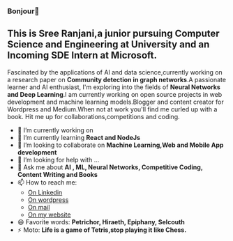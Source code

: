 ### Bonjour👋
## This is Sree Ranjani,a junior pursuing Computer Science and Engineering at University and an Incoming SDE Intern at Microsoft. 
Fascinated by the applications of AI and data science,currently working on a research paper on **Community detection in graph networks**.A passionate learner and AI enthusiast, I'm exploring into the fields of **Neural Networks and Deep Learning**.I am currently working on open source projects in web development and machine learning models.Blogger and content creator for Wordpress and Medium.When not at work you'll find me curled up with a book.
Hit me up for collaborations,competitions and coding.


<!-- **ranjiparker/ranjiparker** is a ✨ _special_ ✨ repository because its `README.md` (this file) appears on your GitHub profile.-->



- 🔭 I’m currently working on 
- 🌱 I’m currently learning **React and NodeJs**
- 👯 I’m looking to collaborate on **Machine Learning,Web and Mobile App development**
- 🤔 I’m looking for help with ...
- 💬 Ask me about **AI , ML, Neural Networks, Competitive Coding, Content Writing and Books**
- 📫 How to reach me: 
    *  [On Linkedin](www.linkedin.com/in/r-sree-ranjani-b89210180)
    *  [On wordpress](https://heyfolk.home.blog/)
    *  [On mail](mailto:ranjanibabu25@gmail.com?subject=[GitHub]%20Source%20Han%20Sans)
    *  [On my website](http://sreeranjani.pythonanywhere.com/)
- 😄 Favorite words: **Petrichor, Hiraeth, Epiphany, Selcouth**
- ⚡ Moto: **Life is a game of Tetris,stop playing it like Chess.**

